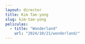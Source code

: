 ```yaml
---
layout: director
title: Kim Tae-yong
slug: kim-tae-yong
peliculas:
  - title: "Wonderland"
    url: "2024/10/21/wonderland/"
---
```

